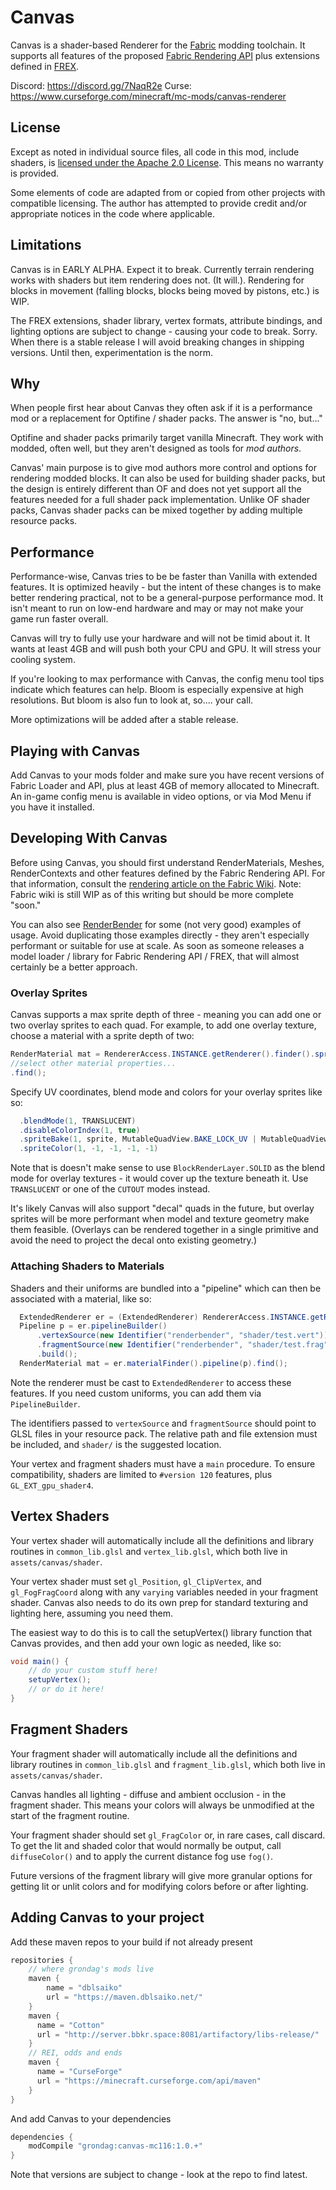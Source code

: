 # Canvas
Canvas is a shader-based Renderer for the [Fabric](https://fabricmc.net) modding toolchain.  It supports all features of the proposed [Fabric Rendering API](https://github.com/FabricMC/fabric/pull/65) plus extensions defined in [FREX](https://github.com/grondag/frex).

Discord: https://discord.gg/7NaqR2e
Curse: https://www.curseforge.com/minecraft/mc-mods/canvas-renderer

## License
Except as noted in individual source files, all code in this mod, include shaders, is [licensed under the Apache 2.0 License](http://www.apache.org/licenses/LICENSE-2.0). This means no warranty is provided.

Some elements of code are adapted from or copied from other projects with compatible licensing.  The author has attempted to provide credit and/or appropriate notices in the code where applicable.

## Limitations
Canvas is in EARLY ALPHA.  Expect it to break.  Currently terrain rendering works with shaders but item rendering does not. (It will.). Rendering for blocks in movement (falling blocks, blocks being moved by pistons, etc.) is WIP.  

The FREX extensions, shader library, vertex formats, attribute bindings, and lighting options are subject to change - causing your code to break.  Sorry.  When there is a stable release I will avoid breaking changes in shipping versions.  Until then, experimentation is the norm.

## Why
When people first hear about Canvas they often ask if it is a performance mod or a replacement for Optifine / shader packs.  The answer is "no, but..."

Optifine and shader packs primarily target vanilla Minecraft.  They work with modded, often well, but they aren't designed as tools for *mod authors*.

Canvas' main purpose is to give mod authors more control and options for rendering modded blocks.  It can also be used for building shader packs, but the design is entirely different than OF and does not yet support all the features needed for a full shader pack implementation.  Unlike OF shader packs, Canvas shader packs can be mixed together by adding multiple resource packs. 

## Performance
Performance-wise, Canvas tries to be be faster than Vanilla with extended features. It is optimized heavily - but the intent of these changes is to make better rendering practical, not to be a general-purpose performance mod. It isn't meant to run on low-end hardware and may or may not make your game run faster overall.

Canvas will try to fully use your hardware and will not be timid about it. It wants at least 4GB and will push both your CPU and GPU.  It will stress your cooling system.

If you're looking to max performance with Canvas, the config menu tool tips indicate which features can help.  Bloom is especially expensive at high resolutions.  But bloom is also fun to look at, so.... your call. 

More optimizations will be added after a stable release.

## Playing with Canvas
Add Canvas to your mods folder and make sure you have recent versions of Fabric Loader and API, plus at least 4GB of memory allocated to Minecraft.  An in-game config menu is available in video options, or via Mod Menu if you have it installed.

## Developing With Canvas
Before using Canvas, you should first understand RenderMaterials, Meshes, RenderContexts and other features defined by the Fabric Rendering API.  For that information, consult the [rendering article on the Fabric Wiki](https://fabricmc.net/wiki/rendering). Note: Fabric wiki is still WIP as of this writing but should be more complete "soon."

You can also see [RenderBender](https://github.com/grondag/renderbender) for some (not very good) examples of usage.  Avoid duplicating those examples directly - they aren't especially performant or suitable for use at scale.  As soon as someone releases a model loader / library for Fabric Rendering API / FREX, that will almost certainly be a better approach.  

### Overlay Sprites
Canvas supports a max sprite depth of three - meaning you can add one or two overlay sprites to each quad.  For example, to add one overlay texture, choose a material with a sprite depth of two:

```java
RenderMaterial mat = RendererAccess.INSTANCE.getRenderer().finder().spriteDepth(2)
//select other material properties...
.find();
```

Specify UV coordinates, blend mode and colors for your overlay sprites like so:
```java
  .blendMode(1, TRANSLUCENT)
  .disableColorIndex(1, true)
  .spriteBake(1, sprite, MutableQuadView.BAKE_LOCK_UV | MutableQuadView.BAKE_NORMALIZED)
  .spriteColor(1, -1, -1, -1, -1)
```

Note that is doesn't make sense to use `BlockRenderLayer.SOLID` as the blend mode for overlay textures - it would cover up the texture beneath it.  Use `TRANSLUCENT` or one of the `CUTOUT` modes instead.

It's likely Canvas will also support "decal" quads in the future, but overlay sprites will be more performant when model and texture geometry make them feasible. (Overlays can be rendered together in a single primitive and avoid the need to project the decal onto existing geometry.)

### Attaching Shaders to Materials
Shaders and their uniforms are bundled into a "pipeline" which can then be associated with a material, like so:

```java
  ExtendedRenderer er = (ExtendedRenderer) RendererAccess.INSTANCE.getRenderer();
  Pipeline p = er.pipelineBuilder()
      .vertexSource(new Identifier("renderbender", "shader/test.vert"))
      .fragmentSource(new Identifier("renderbender", "shader/test.frag"))
      .build();
  RenderMaterial mat = er.materialFinder().pipeline(p).find();
```

Note the renderer must be cast to `ExtendedRenderer` to access these features.  If you need custom uniforms, you can add them via `PipelineBuilder`.

The identifiers passed to `vertexSource` and `fragmentSource` should point to GLSL files in your resource pack.  The relative path and file extension must be included, and `shader/` is the suggested location.

Your vertex and fragment shaders must have a `main` procedure. To ensure compatibility, shaders are limited to `#version 120` features, plus `GL_EXT_gpu_shader4`.

## Vertex Shaders
Your vertex shader will automatically include all the definitions and library routines in `common_lib.glsl` and `vertex_lib.glsl`, which both live in `assets/canvas/shader`.

Your vertex shader must set `gl_Position`, `gl_ClipVertex`, and `gl_FogFragCoord` along with any `varying` variables needed in your fragment shader.  Canvas also needs to do its own prep for standard texturing and lighting here, assuming you need them. 

The easiest way to do this is to call the setupVertex() library function that Canvas provides, and then add your own logic as needed, like so:

```glsl
void main() {
    // do your custom stuff here!
    setupVertex();
    // or do it here!
}
```

## Fragment Shaders
Your fragment shader will automatically include all the definitions and library routines in `common_lib.glsl` and `fragment_lib.glsl`, which both live in `assets/canvas/shader`.

Canvas handles all lighting - diffuse and ambient occlusion - in the fragment shader.  This means your colors will always be unmodified at the start of the fragment routine.

Your fragment shader should set `gl_FragColor` or, in rare cases, call discard.  To get the lit and shaded color that would normally be output, call `diffuseColor()` and to apply the current distance fog use `fog()`.

Future versions of the fragment library will give more granular options for getting lit or unlit colors and for modifying colors before or after lighting.


## Adding Canvas to your project
Add these maven repos to your build if not already present

```gradle
repositories {
    // where grondag's mods live
    maven {
    	name = "dblsaiko"
    	url = "https://maven.dblsaiko.net/"
    }
    maven {
      name = "Cotton"
      url = "http://server.bbkr.space:8081/artifactory/libs-release/"
    }
    // REI, odds and ends
    maven {
      name = "CurseForge"
      url = "https://minecraft.curseforge.com/api/maven"
    }
}
```

And add Canvas to your dependencies

```gradle
dependencies {
	modCompile "grondag:canvas-mc116:1.0.+"
}


```

Note that versions are subject to change - look at the repo to find latest.
